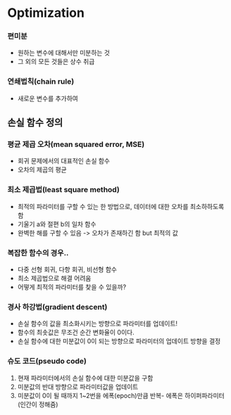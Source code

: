# Optimization

### 편미분

- 원하는 변수에 대해서만 미분하는 것
- 그 외의 모든 것들은 상수 취급



### 연쇄법칙(chain rule)

- 새로운 변수를 추가하여 



## 손실 함수 정의

### 평균 제곱 오차(mean squared error, MSE) 

- 회귀 문제에서의 대표적인 손실 함수
- 오차의 제곱의 평균



### 최소 제곱법(least square method)

- 최적의 파라미터를 구할 수 있는 한 방법으로, 데이터에 대한 오차를 최소하하도록 함
- 기울기 a와 절편 b의 일차 함수
- 완벽한 해를 구할 수 있음 -> 오차가 존재하긴 함 but 최적의 값



### 복잡한 함수의 경우..

- 다중 선형 회귀, 다항 회귀, 비선형 함수
- 최소 제곱법으로 해결 어려움
- 어떻게 최적의 파라미터를 찾을 수 있을까?



### 경사 하강법(gradient descent)

- 손실 함수의 값을 최소화시키는 방향으로 파라미터를 업데이트!
- 함수의 최솟값은 무조건 순간 변화율이 0이다.
- 손실 함수에 대한 미분값이 0이 되는 방향으로 파라미터의 업데이트 방향을 결정



### 슈도 코드(pseudo code)

1. 현재 파라미터에서의 손실 함수에 대한 미분값을 구함
2. 미분값의 반대 방향으로 파라미터값을 업데이트
3. 미분값이 0이 될 때까지 1~2번을 에폭(epoch)만큼 반복- 에폭은 하이퍼파라미터(인간이 정해줌)





